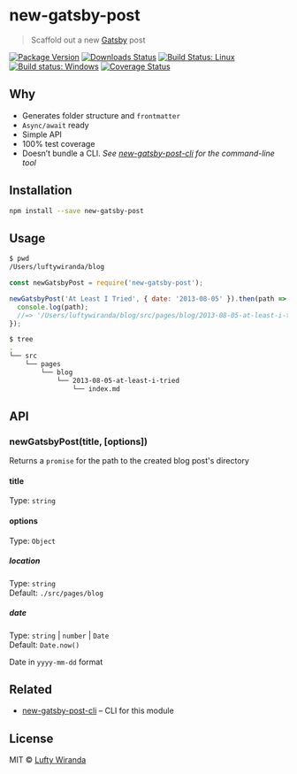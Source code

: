 # new-gatsby-post

> Scaffold out a new [Gatsby](https://www.gatsbyjs.org/) post

[![Package Version](https://img.shields.io/npm/v/new-gatsby-post.svg?style=flat-square)](https://www.npmjs.com/package/new-gatsby-post)
[![Downloads Status](https://img.shields.io/npm/dm/new-gatsby-post.svg?style=flat-square)](https://npm-stat.com/charts.html?package=new-gatsby-post&from=2016-04-01)
[![Build Status: Linux](https://img.shields.io/travis/luftywiranda13/new-gatsby-post/master.svg?style=flat-square)](https://travis-ci.org/luftywiranda13/new-gatsby-post)
[![Build status: Windows](https://ci.appveyor.com/api/projects/status/urakliukex3h6lfd/branch/master?svg=true)](https://ci.appveyor.com/project/luftywiranda13/new-gatsby-post/branch/master)
[![Coverage Status](https://img.shields.io/codecov/c/github/luftywiranda13/new-gatsby-post/master.svg?style=flat-square)](https://codecov.io/gh/luftywiranda13/new-gatsby-post)

## Why

* Generates folder structure and `frontmatter`
* `Async/await` ready
* Simple API
* 100% test coverage
* Doesnʼt bundle a CLI. _See [new-gatsby-post-cli](https://github.com/luftywiranda13/new-gatsby-post-cli) for the command-line tool_

## Installation

```sh
npm install --save new-gatsby-post
```

## Usage

```sh
$ pwd
/Users/luftywiranda/blog
```

```js
const newGatsbyPost = require('new-gatsby-post');

newGatsbyPost('At Least I Tried', { date: '2013-08-05' }).then(path => {
  console.log(path);
  //=> '/Users/luftywiranda/blog/src/pages/blog/2013-08-05-at-least-i-tried'
});
```

```sh
$ tree
.
└── src
    └── pages
        └── blog
            └── 2013-08-05-at-least-i-tried
                └── index.md
```

## API

### newGatsbyPost(title, [options])

Returns a `promise` for the path to the created blog post's directory

#### title

Type: `string`

#### options

Type: `Object`

##### location

Type: `string`<br />
Default: `./src/pages/blog`

##### date

Type: `string` | `number` | `Date`<br />
Default: `Date.now()`

Date in `yyyy-mm-dd` format

## Related

* [new-gatsby-post-cli](https://github.com/luftywiranda13/new-gatsby-post-cli) – CLI for this module

## License

MIT &copy; [Lufty Wiranda](https://www.luftywiranda.com)
